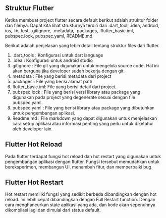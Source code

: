 ﻿## Struktur Flutter

Ketika membuat project flutter secara default berikut adalah struktur folder dan filenya. Dapat kita lihat strukturnya terdiri dari .dart_tool, .idea, android, ios, lib, test, .gitignore, .metadata, .packages, .flutter_basic.iml, pubspec.lock, pubspec.yaml, README.md.

Berikut adalah penjelasan yang lebih detail tentang struktur files dari flutter.
1. .dart_tools : Konfigurasi untuk dart language
2. .idea : Konfigurasi untuk android studio
3. gitignore : File git yang digunakan untuk mengelola source code. Hal ini akan
berguna jika developer sudah bekerja dengan git.
4. metadata : File yang berisi metadata dari project
5. packages : File yang berisi alamat path
6. flutter_basic.iml: File yang berisi detail dari project.
7. pubspec.lock : File yang berisi versi library atau package yang digunakan pada
project yang degenerate sesuai dengan file pubspec.yaml.
8. pubspec.yaml : File yang berisi library atau package yang dibutuhkan untuk
pengembangan aplikasi.
9. Readme.md : File markdown yang dapat digunakan untuk menjelaskan cara setup
aplikasi atau informasi penting yang perlu untuk diketahui oleh
developer lain.

## Flutter Hot Reload

Pada flutter terdapat fungsi hot reload dan hot restart yang digunakan untuk pengembangan aplikasi dengan flutter. Fungsi tersebut memudahkan untuk bereksperimen, membangun UI, menambah fitur, dan memperbaiki bug.

## Flutter Hot Restart

Hot restart memiliki fungsi yang sedikit berbeda dibandingkan dengan hot reload. Ini lebih cepat dibandingkan dengan Full Restart function. Dengan cara  menghancurkan state aplikasi yang ada, dan kode akan sepenuhnya dikompilasi lagi dan dimulai dari status default.

